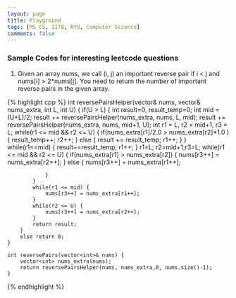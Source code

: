 ```yaml
---
layout: page
title: Playground
tags: [MS CS, IITB, NYU, Computer Science]
comments: false
---
```


### Sample Codes for interesting leetcode questions

1. Given an array nums, we call (i, j) an important reverse pair if i < j and nums[i] > 2*nums[j]. You need to return the number of important reverse pairs in the given array.

{% highlight cpp %}
  int reversePairsHelper(vector<int>& nums, vector<int>& nums_extra, int L, int U) {
        if(U > L) {
            int result=0, result_temp=0;
            int mid = (U+L)/2;
            result += reversePairsHelper(nums_extra, nums, L, mid);
            result += reversePairsHelper(nums_extra, nums, mid+1, U);
            int r1 = L, r2 = mid+1, r3 = L;
            while(r1 <= mid && r2 <= U) {
                if(nums_extra[r1]/2.0 > nums_extra[r2]*1.0 ) {
                    result_temp++;
                    r2++;
                } else {
                    result += result_temp;
                    r1++;
                }
            }
            while(r1<=mid) {
                result+=result_temp;
                r1++;
            }
            r1=L; r2=mid+1;r3=L;
            while(r1 <= mid && r2 <= U) {
                if(nums_extra[r1] > nums_extra[r2]) {
                    nums[r3++] = nums_extra[r2++];
                } else {
                    nums[r3++] = nums_extra[r1++];

                }
            }
            while(r1 <= mid) {
                nums[r3++] = nums_extra[r1++];
            }
            while(r2 <= U) {
                nums[r3++] = nums_extra[r2++];
            }
            return result;
        }
        else return 0;
    }

    int reversePairs(vector<int>& nums) {
        vector<int> nums_extra(nums);
        return reversePairsHelper(nums, nums_extra,0, nums.size()-1);
    }
{% endhighlight %}
